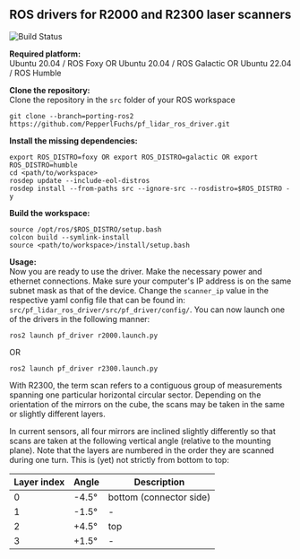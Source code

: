 ## ROS drivers for R2000 and R2300 laser scanners

![Build Status](https://github.com/PepperlFuchs/pf_lidar_ros_driver/actions/workflows/main.yml/badge.svg?branch=ros2)

**Required platform:**  
Ubuntu 20.04 / ROS Foxy OR Ubuntu 20.04 / ROS Galactic  OR Ubuntu 22.04 / ROS Humble
  
**Clone the repository:**  
Clone the repository in the `src` folder of your ROS workspace
```
git clone --branch=porting-ros2 https://github.com/PepperlFuchs/pf_lidar_ros_driver.git
```
  
**Install the missing dependencies:**  
```
export ROS_DISTRO=foxy OR export ROS_DISTRO=galactic OR export ROS_DISTRO=humble
cd <path/to/workspace>
rosdep update --include-eol-distros
rosdep install --from-paths src --ignore-src --rosdistro=$ROS_DISTRO -y
```
  
**Build the workspace:**  
```
source /opt/ros/$ROS_DISTRO/setup.bash
colcon build --symlink-install
source <path/to/workspace>/install/setup.bash
```
  
**Usage:**  
Now you are ready to use the driver. Make the necessary power and ethernet connections. Make sure your computer's IP address is on the same subnet mask as that of the device. Change the `scanner_ip` value in the respective yaml config file that can be found in: `src/pf_lidar_ros_driver/src/pf_driver/config/`. You can now launch one of the drivers in the following manner:  
```
ros2 launch pf_driver r2000.launch.py
```
OR
```
ros2 launch pf_driver r2300.launch.py
```
With R2300, the term scan refers to a contiguous group of measurements spanning one particular horizontal circular
sector. Depending on the orientation of the mirrors on the cube, the scans may be taken in the same or slightly different
layers.  
  
In current sensors, all four mirrors are inclined slightly differently so that scans are taken at the following vertical
angle (relative to the mounting plane). Note that the layers are numbered in the order they are scanned during one
turn. This is (yet) not strictly from bottom to top:

| **Layer index** | **Angle** | **Description** |
|-----------------|-----------|-----------------|
|0 |-4.5°|bottom (connector side)|
|1 |-1.5° | - |
|2 |+4.5° | top |
|3 |+1.5° | - |

